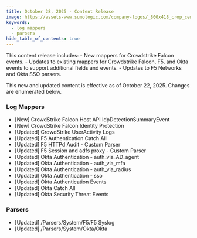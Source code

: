 ```yaml
---
title: October 28, 2025 - Content Release
image: https://assets-www.sumologic.com/company-logos/_800x418_crop_center-center_82_none/SumoLogic_Preview_600x600.jpg?mtime=1617040082
keywords:
  - log mappers
  - parsers
hide_table_of_contents: true    
---
```


This content release includes:
    - New mappers for Crowdstrike Falcon events.
    - Updates to existing mappers for Crowdstrike Falcon, F5, and Okta events to support additional fields and events.
    - Updates to F5 Networks and Okta SSO parsers.

This new and updated content is effective as of October 22, 2025. Changes are enumerated below.

### Log Mappers
- [New] CrowdStrike Falcon Host API IdpDetectionSummaryEvent
- [New] CrowdStrike Falcon Identity Protection
- [Updated] CrowdStrike UserActivity Logs
- [Updated] F5 Authentication Catch All
- [Updated] F5 HTTPd Audit - Custom Parser
- [Updated] F5 Session and adfs proxy - Custom Parser
- [Updated] Okta Authentication - auth_via_AD_agent
- [Updated] Okta Authentication - auth_via_mfa
- [Updated] Okta Authentication - auth_via_radius
- [Updated] Okta Authentication - sso
- [Updated] Okta Authentication Events
- [Updated] Okta Catch All
- [Updated] Okta Security Threat Events

### Parsers
- [Updated] /Parsers/System/F5/F5 Syslog
- [Updated] /Parsers/System/Okta/Okta